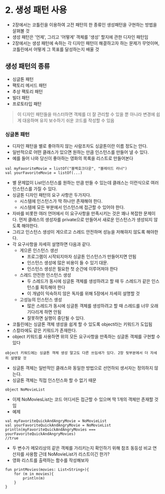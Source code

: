 # 2. 생성 패턴 사용
- 2장에서는 코틀린을 이용하여 고전 패턴의 한 종류인 생성패턴을 구현하는 방법을 살펴볼 것
- 생성 패턴은 '언제', 그리고 '어떻게' 객체를 '생성' 할지에 관한 디자인 패턴임
- 2장에서는 생성 패턴에 속하는 각 디자인 패턴이 해결하고자 하는 문제가 무엇이며, 코틀린에서 어떻게 그 목표를 달성하는지 배울 것

## 생성 패턴의 종류
- 싱글톤 패턴
- 팩토리 메서드 패턴
- 추상 팩토리 패턴
- 빌더 패턴
- 프로토타입 패턴
> 이 디자인 패턴들을 마스터하면 객체를 더 잘 관리할 수 있을 뿐 아니라 변경에 쉽게 대응하며 유지 보수하기 쉬운 코드를 작성할 수 있음

### 싱글톤 패턴
- 디자인 패턴을 별로 좋아하지 않는 사람조차도 싱글톤이란 이름 정도는 안다.
- 일반적으로 어떤 클래스가 있으면 원하는 만큼 인스턴스를 만들어 낼 수 있다.
- 예를 들어 나와 당신이 좋아하는 영화의 목록을 리스트로 만들어본다
```
val myFavoriteMovie = listOf("블랙호크다운", "블레이드 러너")
val yourFavoriteMovie = listOf(...)
```
- 별 문제없이 List인스턴스를 원하는 만큼 만들 수 있는데 클래스는 이런식으로 여러 인스턴스를 가질 수 있다.
- 싱글톤 디자인 패턴의 요구 사항은 두가지다.
  - 시스템에 인스턴스가 딱 하나만 존재해야 한다.
  - 시스템에 모든 부분에서 인스턴스에 접근할 수 있어야 한다.
- 자바를 비롯한 여러 언어에서 이 요구사항을 만족시키는 것은 꽤나 복잡한 문제이다. 먼저 클래스의 생성자를 private으로 만들어서 새로운 인스턴스가 생성되지 않도록 해야한다.
- 그리고 인스턴스 생성이 게으르고 스레드 안전하며 성능을 저해햐지 않도록 해야한다.
- 각 요구사항을 자세히 설명하면 다음과 같다.
  - 게으른 인스턴스 생선
    - 프로그램이 시작되지마자 싱글톤 인스턴스가 만들어지면 안됨
    - 인스턴스 생성에 많은 비용이 들 수 있기 대문.
    - 인스턴스 생성은 필요한 첫 순간에 이루어져야 한다
  - 스레드 안전한 인스턴스 생성
    - 두 스레드가 동시에 싱글톤 객체를 생성하려고 할 때 두 스레드가 같은 인스턴스를 획득해야 한다
    - 이 개념이 익숙하지 않은 독자를 위해 5장에서 자세히 설명할 것
  - 고성능의 인스턴스 생성
    - 많은 스레드가 동시에 싱글톤 객체를 생성하려고 할 때 스레드를 너무 오래 기다리게 하면 안됨
    - 잘못하면 실행이 중단될 수 있다.
- 코틀린에는 싱글톤 객체 생성을 쉽게 할 수 있도록 object라는 키워드가 도입됨
- 스칼라에도 같은 키워드가 존재한다.
- object 키워드를 사용하면 위의 모든 요구사항을 만족하는 싱글톤 객체를 구현할 수 있다
```
object 키워드에는 싱글톤 객체 생성 말고도 다른 쓰임새가 있다. 2장 뒷부분에서 더 자세히 설명할 것
```
- 싱글톤 객체는 일반적인 클래스와 동일한 방법으로 선언하되 생서자는 정의하지 않는다.
- 싱글톤 객체는 직접 인스턴스화 할 수 없기 때문
```
object NoMovieList
```
- 이제 NoMoviesList는 코드 어디서든 접근할 수 있으며 딱 1개의 객체만 존재할 것임
- 예제
```
val myFavoriteQuickAndAngryMovie = NoMovieList
val yourFavoriteQuickAndAngryMovie = NoMovieList
println(myFavoriteQuickAndAngryMovies === yourFavoriteQuickAndAngryMovies)
//true
```
- 두 변수가 메모리상의 같은 객체를 가리키는지 확인하기 위해 참조 동등성 비교 연산자를 사용함 근데 NoMovieList가 리스트이긴 한가?
- 영화 리스트를 출력하는 함수를 작성해보자
```
fun printMovies(movies: List<String>){
    for (m in movies){
        println(m)
    }
}
```
